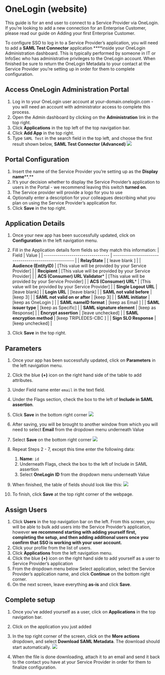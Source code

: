 # OneLogin (website)
This guide is for an end user to connect to a Service Provider via OneLogin. If you’re looking to add a new connection for an Enterprise Customer, please read our guide on Adding your first Enterprise Customer.

To configure SSO to log in to a Service Provider’s application, you will need to add a **SAML Test Connector** application ****inside your OneLogin Administration dashboard. This is typically performed by someone in IT or InfoSec who has administrative privileges to the OneLogin account. When finished be sure to return the OneLogin Metadata to your contact at the Service Provider you’re setting up in order for them to complete configuration. 

## Access OneLogin Administration Portal
1. Log in to your OneLogin user account at your-domain.onelogin.com - you will need an account with administrator access to complete this process.
2. Open the Admin dashboard by clicking on the **Administration** link in the top right. 
3. Click **Applications** in the top left of the top navigation bar.
4. Click **Add App** in the top right.
5. Type `SAML Test` in the search field in the top left, and choose the first result shown below, **SAML Test Connector (Advanced)**
![](https://paper-attachments.dropbox.com/s_A55FC0BB3CD2D5C754377F7C17F95879C302974294BDDAEEE55F28E27A3FBD1E_1600100002091_Screen+Shot+2020-09-14+at+12.12.42+PM.png)

## Portal Configuration
1. Insert the name of the Service Provider you’re setting up as the **Display name****.**
2. It’s your decision whether to display the Service Provider’s application to users in the Portal - we recommend leaving this switch **turned on**.
3. The Service provider will provide a logo for you to use
4. Optionally enter a description for your colleagues describing what you plan on using the Service Provider’s application for. 
5. Click **Save** in the top right. 
## Application Details
1. Once your new app has been successfully updated, click on **Configuration** in the left navigation menu.
2. Fill in the Application details form fields so they match this information: 
| Field                             | Value                                                  |
| --------------------------------- | ------------------------------------------------------ |
| **RelayState**                    | [ leave blank ]                                        |
| **Audience (EntityID)**           | [This value will be provided by your Service Provider] |
| **Recipient**                     | [This value will be provided by your Service Provider] |
| **ACS (Consumer) URL Validator*** | [This value will be provided by your Service Provider] |
| **ACS (Consumer) URL***           | [This value will be provided by your Service Provider] |
| **Single Logout URL**             | [leave blank]                                          |
| **Login URL**                     | [leave blank]                                          |
| **SAML not valid before**         | [keep 3]                                               |
| **SAML not valid on or after**    | [keep 3]                                               |
| **SAML initiator**                | [keep as OneLogin ]                                    |
| **SAML nameID format**            | [keep as Email ]                                       |
| **SAML issuer type**              | [keep as Specific]                                     |
| **SAML signature element**        | [keep as Response]                                     |
| **Encrypt assertion**             | [leave unchecked]                                      |
| **SAML encryption method**        | [keep  TRIPLEDES-CBC ]                                 |
| **Sign SLO Response**             | [keep unchecked]                                       |

3. Click **Save** in the top right.
## Parameters
1. Once your app has been successfully updated, click on **Parameters** in the left navigation menu.
2. Click the blue **(+)** icon on the right hand side of the table to add attributes.
3. Under Field name enter `email` in the text field.
4. Under the Flags section, check the box to the left of **Include in SAML assertion**.
5. Click **Save** in the bottom right corner
![](https://paper-attachments.dropbox.com/s_9BF480D5EBAB6950B61107BE32D4AE0DF2AFBB973F00481A178A9FA8B91419FF_1600111364932_OneLoginNewAttributeScreen-pt1.png)

6. After saving, you will be brought to another window from which you will need to select **Email** from the dropdown menu underneath Value
7. Select **Save** on the bottom right corner
![](https://paper-attachments.dropbox.com/s_9BF480D5EBAB6950B61107BE32D4AE0DF2AFBB973F00481A178A9FA8B91419FF_1600111574114_OneLoginNewAttributeScreen-pt2.png)

8. Repeat Steps 2 - 7, except this time enter the following data:
    1. **Name**: `id`
    2. Underneath Flags, check the box to the left of Include in SAML assertion
    3. Select **OneLogin** **ID** from the dropdown menu underneath Value
9. When finished, the table of fields should look like this:
![](https://paper-attachments.dropbox.com/s_5B8999539163B19653FE1C2D5CD97D7611B397BED353C95493FEDA68CBAFCB54_1600285143939_image.png)

10. To finish, click **Save** at the top right corner of the webpage.
## Assign Users
1. Click **Users** in the top navigation bar on the left. From this screen, you will be able to bulk add users into the Service Provider’s application, however **we recommend starting with adding yourself first, completing the setup, and then adding additional users once you confirm that SSO is working with your user account.**
2. Click your profile from the list of users.
3. Click **Applications** from the left navigation menu.
4. Click the blue **(+)** icon on the right hand side to add yourself as a user to Service Provider’s application
5. From the dropdown menu below Select application, select the Service Provider’s application name, and click **Continue** on the bottom right corner.
6. On the next screen, leave everything **as-is** and click **Save**.
## Complete setup
1. Once you’ve added yourself as a user, click on **Applications** in the top navigation bar.
2. Click on the application you just added
3. In the top right corner of the screen, click on the **More actions** dropdown, and select **Download SAML Metadata**. The download should start automatically. 
![](https://paper-attachments.dropbox.com/s_A55FC0BB3CD2D5C754377F7C17F95879C302974294BDDAEEE55F28E27A3FBD1E_1600102157126_Screen+Shot+2020-09-14+at+12.48.29+PM.png)

4. When the file is done downloading, attach it to an email and send it back to the contact you have at your Service Provider in order for them to finalize configuration.

